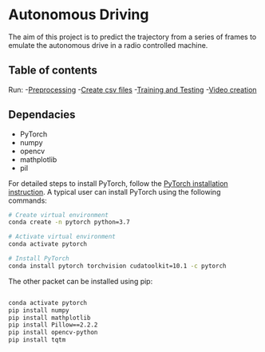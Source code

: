 # Autonomous Driving

The aim of this project is to predict the trajectory from a series of frames to emulate the autonomous drive in a radio controlled machine.

## Table of contents

Run:
-[Preprocessing](datasets/image_dataset/README.md)
-[Create csv files](datasets/csv_dataset/README.md)
-[Training and Testing](models/README.md)
-[Video creation](videos/README.md)


## Dependacies

- PyTorch
- numpy
- opencv
- mathplotlib
- pil

For detailed steps to install PyTorch, follow the [PyTorch installation instruction](https://pytorch.org/get-started/locally/). A typical user can install PyTorch using the following commands:

```bash
# Create virtual environment
conda create -n pytorch python=3.7

# Activate virtual environment
conda activate pytorch

# Install PyTorch
conda install pytorch torchvision cudatoolkit=10.1 -c pytorch

```

The other packet can be installed using pip:

```bash

conda activate pytorch
pip install numpy
pip install mathplotlib
pip install Pillow==2.2.2
pip install opencv-python
pip install tqtm

```
    
